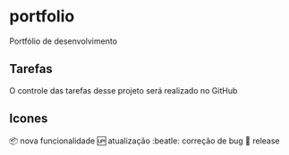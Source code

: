 # portfolio
Portfólio de desenvolvimento 

## Tarefas
O controle das tarefas desse projeto será realizado no GitHub

## Icones
:package: nova funcionalidade
:up: atualização
:beatle: correção de bug
:checkered_flag: release